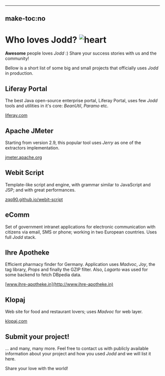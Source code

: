 -----
make-toc:no
-----
# Who loves Jodd? ![heart](gfx/heart.png)

**Awesome** people loves *Jodd* :) Share your success stories with us and the community!

Bellow is a short list of some big and small projects that officially uses *Jodd* in production.

## Liferay Portal

The best Java open-source enterprise portal, Liferay Portal, uses few *Jodd*
tools and utilities in it's core: *BeanUtil*, *Paramo* etc.

[liferay.com](http://liferay.com)

## Apache JMeter

Starting from version 2.9, this popular tool uses *Jerry* as one of the
extractors implementation.

[jmeter.apache.org](http://jmeter.apache.org/)


## Webit Script

Template-like script and engine, with grammar similar to JavaScript and JSP; and with great performances.

[zqq90.github.io/webit-script](http://zqq90.github.io/webit-script/)


## eComm

Set of government intranet applications for electronic communication with
citizens via email, SMS or phone; working in two European countries. Uses full
*Jodd* stack.

## Ihre Apotheke

Efficient pharmacy finder for Germany. Application uses *Madvoc*, *Joy*, the
tag library, *Props* and finally the GZIP filter. Also, *Lagarto* was used for
some backend to fetch DBpedia data.

[www.ihre-apotheke.in](http://www.ihre-apotheke.in)

## Klopaj

Web site for food and restaurant lovers; uses *Madvoc* for web layer.

[klopaj.com](http://klopaj.com)


## Submit your project!

... and many, many more. Feel free to contact us with publicly available information about your project and how you used
*Jodd* and we will list it here.

Share your love with the world!